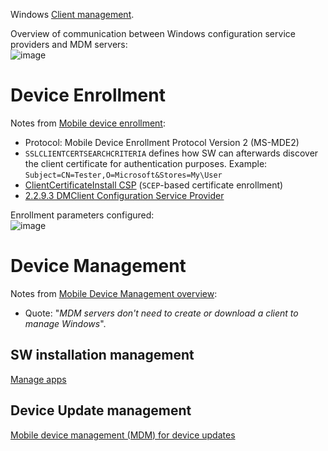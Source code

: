 Windows [Client management](https://learn.microsoft.com/en-us/windows/client-management/).

Overview of communication between Windows configuration service providers and MDM servers:  
![image](https://github.com/user-attachments/assets/58fe9dfc-ddc6-448b-9b8b-6a6c5a1731f1)


# Device Enrollment
Notes from [Mobile device enrollment](https://learn.microsoft.com/en-us/windows/client-management/mobile-device-enrollment):  
* Protocol: Mobile Device Enrollment Protocol Version 2 (MS-MDE2)
* `SSLCLIENTCERTSEARCHCRITERIA` defines how SW can afterwards discover the client certificate for authentication purposes. Example: `Subject=CN=Tester,O=Microsoft&Stores=My\User`
* [ClientCertificateInstall CSP](https://learn.microsoft.com/en-us/windows/client-management/mdm/clientcertificateinstall-csp) (`SCEP`-based certificate enrollment)
* [2.2.9.3 DMClient Configuration Service Provider](https://learn.microsoft.com/en-us/openspecs/windows_protocols/ms-mde2/f7553554-b6e1-4a0d-abd6-6a2534503af7)

Enrollment parameters configured:  
![image](https://github.com/user-attachments/assets/9287a593-686f-4531-931a-7b2267808f78)


# Device Management
Notes from [Mobile Device Management overview](https://learn.microsoft.com/en-us/windows/client-management/mdm-overview):  
* Quote: "_MDM servers don't need to create or download a client to manage Windows_".


## SW installation management
[Manage apps](https://learn.microsoft.com/en-us/windows/client-management/enterprise-app-management)


## Device Update management
[Mobile device management (MDM) for device updates](https://learn.microsoft.com/en-us/windows/client-management/device-update-management)
